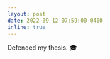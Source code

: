 ```yaml
---
layout: post
date: 2022-09-12 07:59:00-0400
inline: true
---
```


Defended my thesis. :mortar_board:
